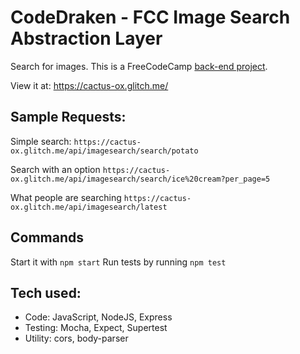# CodeDraken - FCC Image Search Abstraction Layer
Search for images. This is a FreeCodeCamp [back-end project](https://www.freecodecamp.org/challenges/image-search-abstraction-layer).

View it at: https://cactus-ox.glitch.me/

## Sample Requests:

Simple search:
`https://cactus-ox.glitch.me/api/imagesearch/search/potato`

Search with an option
`https://cactus-ox.glitch.me/api/imagesearch/search/ice%20cream?per_page=5`

What people are searching
`https://cactus-ox.glitch.me/api/imagesearch/latest`

## Commands

Start it with `npm start`
Run tests by running `npm test`

## Tech used:
* Code: JavaScript, NodeJS, Express
* Testing: Mocha, Expect, Supertest
* Utility: cors, body-parser
